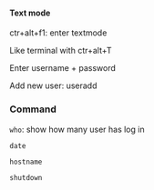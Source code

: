 #### Text mode

ctr+alt+f1: enter textmode

Like terminal with ctr+alt+T

Enter username + password

Add new user: useradd

### Command

``who``: show how many user has log in

``date``

``hostname``

``shutdown``
